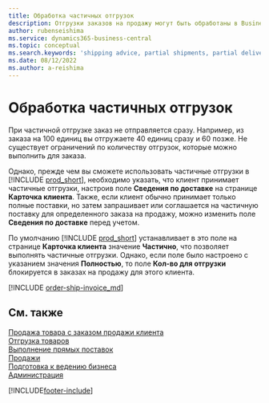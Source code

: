 ```yaml
---
title: Обработка частичных отгрузок
description: Отгрузки заказов на продажу могут быть обработаны в Business Central в виде частичных отгрузок с использованием полей Сведения по доставке и Кол-во для отгрузки.
author: rubenseishima
ms.service: dynamics365-business-central
ms.topic: conceptual
ms.search.keywords: 'shipping advice, partial shipments, partial deliveries, trade, customer sales order'
ms.date: 08/12/2022
ms.author: a-reishima
---
```

# <a name="process-partial-shipments"></a><a name="process-partial-shipments"></a><a name="process-partial-shipments"></a>Обработка частичных отгрузок

При частичной отгрузке заказ не отправляется сразу. Например, из заказа на 100 единиц вы отгружаете 40 единиц сразу и 60 позже. Не существует ограничений по количеству отгрузок, которые можно выполнить для заказа.

Однако, прежде чем вы сможете использовать частичные отгрузки в [!INCLUDE [prod_short](includes/prod_short.md)], необходимо указать, что клиент принимает частичные отгрузки, настроив поле **Сведения по доставке** на странице **Карточка клиента**. Также, если клиент обычно принимает только полные поставки, но затем запрашивает или соглашается на частичную поставку для определенного заказа на продажу, можно изменить поле **Сведения по доставке** перед учетом.

По умолчанию [!INCLUDE [prod_short](includes/prod_short.md)] устанавливает в это поле на странице **Карточка клиента** значение **Частично**, что позволяет выполнять частичные отгрузки. Однако, если поле было настроено с указанием значения **Полностью**, то поле **Кол-во для отгрузки** блокируется в заказах на продажу для этого клиента.

[!INCLUDE [order-ship-invoice_md](includes/order-ship-invoice.md)]

## <a name="see-also"></a><a name="see-also"></a><a name="see-also"></a>См. также

[Продажа товара с заказом продажи клиента](sales-how-sell-products.md)  
[Отгрузка товаров](warehouse-how-ship-items.md)  
[Выполнение прямых поставок](sales-how-drop-shipment.md)  
[Продажи](sales-manage-sales.md)  
[Подготовка к ведению бизнеса](ui-get-ready-business.md)  
[Администрация](admin-setup-and-administration.md)  

[!INCLUDE[footer-include](includes/footer-banner.md)]
